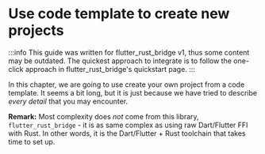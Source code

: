 # Use code template to create new projects

:::info
This guide was written for flutter_rust_bridge v1, thus some content may be outdated.
The quickest approach to integrate is to follow the one-click approach in flutter_rust_bridge's quickstart page.
:::

In this chapter, we are going to use create your own project from a code template. It seems a bit long, but it is just because we have tried to describe *every detail* that you may encounter.

**Remark:** Most complexity does *not* come from this library, `flutter_rust_bridge` - it is as same complex as using raw Dart/Flutter FFI with Rust. In other words, it is the Dart/Flutter + Rust toolchain that takes time to set up.

